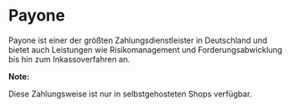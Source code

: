 # Payone 

Payone ist einer der größten Zahlungsdienstleister in Deutschland und bietet auch Leistungen wie Risikomanagement und Forderungsabwicklung bis hin zum Inkassoverfahren an.

**Note:**

Diese Zahlungsweise ist nur in selbstgehosteten Shops verfügbar.

  

  

  

  

  




